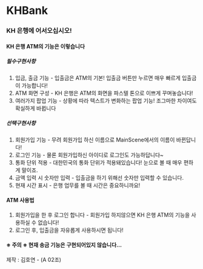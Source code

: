# KHBank
### KH 은행에 어서오십시오!
#### KH 은행 ATM의 기능은 이렇습니다
##### 필수구현사항
1. 입금, 출금 기능 - 입출금은 ATM의 기본! 입출금 버튼만 누르면 매우 빠르게 입출금이 가능합니다!
2. ATM 화면 구성 - KH 은행은 ATM의 화면을 파스텔 톤으로 이쁘게 꾸며놓습니다!
3. 여러가지 팝업 기능 - 상황에 따라 텍스트가 변화하는 팝업 기능! 조그마한 차이여도 확실하게 바뀝니다

##### 선택구현사항
1. 회원가입 기능 - 무려 회원가입 하신 이름으로 MainScene에서의 이름이 바뀐답니다!
2. 로그인 기능 - 물론 회원가입하신 아이디로 로그인도 가능하답니다~
3. 통화 단위 적용 - 대한민국의 통화 단위가 적용돼있습니다! 눈으로 볼 때 매우 편하게 말이죠.
4. 금액 입력 시 숫자만 입력 - 입출금을 하기 위해선 숫자만 입력할 수 있습니다.
5. 현재 시간 표시 - 은행 업무를 볼 때 시간은 중요하니까요!

#### ATM 사용법
1. 회원가입을 한 후 로그인 합니다 - 회원가입 하지않으면 KH 은행 ATM의 기능을 사용하실 수 없습니다!
2. 로그인 후, 입출금을 자유롭게 사용하시면 됩니다!
#### ※ 주의 ※ 현재 송금 기능은 구현되어있지 않습니다...

제작 : 김호연 - (A 02조)

